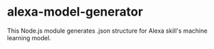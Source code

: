 # alexa-model-generator
This Node.js module generates .json structure for Alexa skill's machine learning model.

